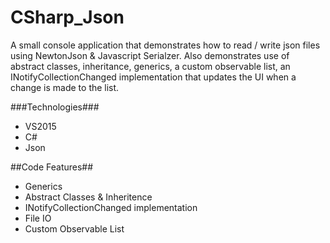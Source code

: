 # CSharp_Json
A small console application that demonstrates how to read / write json files using NewtonJson &amp; Javascript Serialzer. Also demonstrates use of abstract classes, inheritance, generics, a custom observable list, an INotifyCollectionChanged implementation that updates the UI when a change is made to the list.

###Technologies###
* VS2015
* C#
* Json

##Code Features##
* Generics
* Abstract Classes & Inheritence
* INotifyCollectionChanged implementation
* File IO
* Custom Observable List


